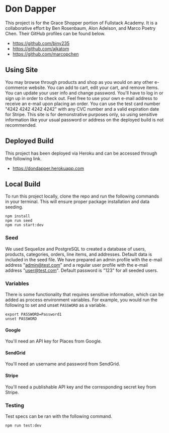 # Don Dapper
This project is for the Grace Shopper portion of Fullstack Academy. It is a collaborative effort by Ben Rosenbaum, Alon Adelson, and Marco Poetry Chen. Their GitHub profiles can be found below.
- https://github.com/biny235
- https://github.com/ajkatom
- https://github.com/marcopchen

## Using Site
You may browse through products and shop as you would on any other e-commerce website. You can add to cart, edit your cart, and remove items. You can update your user info and change password. You'll have to log in or sign up in order to check out. Feel free to use your own e-mail address to receive an e-mail upon placing an order. You can use the test card number "4242 4242 4242 4242" with any CVC number and a valid expiration date for Stripe. This site is for demonstrative purposes only, so using sensitive information like your usual password or address on the deployed build is not recommended.

## Deployed Build
This project has been deployed via Heroku and can be accessed through the following link.
- https://dondapper.herokuapp.com

## Local Build
To run this project locally, clone the repo and run the following commands in your terminal. This will ensure proper package installation and data seeding.

```
npm install
npm run seed
npm run start:dev
```

### Seed
We used Sequelize and PostgreSQL to created a database of users, products, categories, orders, line items, and addresses. Default data is included in the seed file. We have prepared an admin profile with the e-mail address "admin@test.com" and a regular user profile with the e-mail address "user@test.com". Default password is "123" for all seeded users.

### Variables
There is some functionality that requires sensitive information, which can be added as process environment variables. For example, you would run the following to set and unset `PASSWORD` as a variable.

```
export PASSWORD=Password1
unset PASSWORD
```

#### Google
You'll need an API key for Places from Google.

#### SendGrid
You'll need an username and password from SendGrid.

#### Stripe
You'll need a publishable API key and the corresponding secret key from Stripe.

### Testing
Test specs can be ran with the following command.

```
npm run test:dev
```
